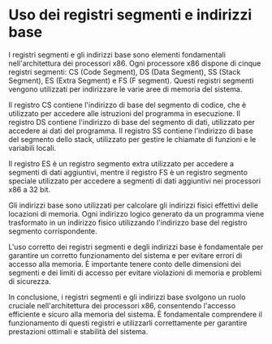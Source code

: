 # Uso dei registri segmenti e indirizzi base

I registri segmenti e gli indirizzi base sono elementi fondamentali nell'architettura dei processori x86. Ogni processore x86 dispone di cinque registri segmenti: CS (Code Segment), DS (Data Segment), SS (Stack Segment), ES (Extra Segment) e FS (F segment). Questi registri segmenti vengono utilizzati per indirizzare le varie aree di memoria del sistema.

Il registro CS contiene l'indirizzo di base del segmento di codice, che è utilizzato per accedere alle istruzioni del programma in esecuzione. Il registro DS contiene l'indirizzo di base del segmento di dati, utilizzato per accedere ai dati del programma. Il registro SS contiene l'indirizzo di base del segmento dello stack, utilizzato per gestire le chiamate di funzioni e le variabili locali.

Il registro ES è un registro segmento extra utilizzato per accedere a segmenti di dati aggiuntivi, mentre il registro FS è un registro segmento speciale utilizzato per accedere a segmenti di dati aggiuntivi nei processori x86 a 32 bit.

Gli indirizzi base sono utilizzati per calcolare gli indirizzi fisici effettivi delle locazioni di memoria. Ogni indirizzo logico generato da un programma viene trasformato in un indirizzo fisico utilizzando l'indirizzo base del registro segmento corrispondente.

L'uso corretto dei registri segmenti e degli indirizzi base è fondamentale per garantire un corretto funzionamento del sistema e per evitare errori di accesso alla memoria. È importante tenere conto delle dimensioni dei segmenti e dei limiti di accesso per evitare violazioni di memoria e problemi di sicurezza.

In conclusione, i registri segmenti e gli indirizzi base svolgono un ruolo cruciale nell'architettura dei processori x86, consentendo l'accesso efficiente e sicuro alla memoria del sistema. È fondamentale comprendere il funzionamento di questi registri e utilizzarli correttamente per garantire prestazioni ottimali e stabilità del sistema.
